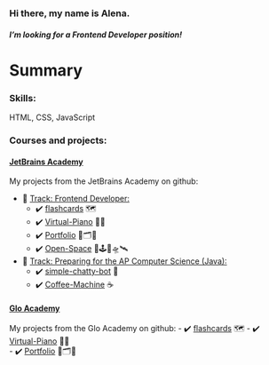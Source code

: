 ### Hi there, my name is Alena.
#### *I’m looking for a Frontend Developer position!*

# Summary
### Skills:
 HTML, CSS, JavaScript
### Courses and projects:
#### [JetBrains Academy](https://hyperskill.org/profile/3929743)
My projects from the JetBrains Academy on github:

- :large_blue_diamond: [Track: Frontend Developer:](https://hyperskill.org/tracks/5)
    - :heavy_check_mark:  [flashcards](https://github.com/Alena2020/flashcards) 🗺
    - :heavy_check_mark:  [Virtual-Piano](https://github.com/Alena2020/Virtual-Piano) 🎹🎼  
    - :heavy_check_mark:  [Portfolio](https://github.com/Alena2020/Portfolio) 🧰🗂🌌
    - :heavy_check_mark:  [Open-Space](https://github.com/Alena2020/Open-Space) 🌌🕹🚀🛸🛰
- :large_blue_diamond: [Track: Preparing for the AP Computer Science (Java):](https://hyperskill.org/tracks/8)
    - :heavy_check_mark: [simple-chatty-bot](https://github.com/Alena2020/simple-chatty-bot) 🤖
    - :heavy_check_mark: [Coffee-Machine](https://github.com/Alena2020/Coffee-Machine) ☕️
#### [Glo Academy](https://glo.academy/)
My projects from the Glo Academy on github:
    - :heavy_check_mark:  [flashcards](https://github.com/Alena2020/flashcards) 🗺
    - :heavy_check_mark:  [Virtual-Piano](https://github.com/Alena2020/Virtual-Piano) 🎹🎼  
    - :heavy_check_mark:  [Portfolio](https://github.com/Alena2020/Portfolio) 🧰🗂🌌
       







<!--
**Alena2020/Alena2020** is a ✨ _special_ ✨ repository because its `README.md` (this file) appears on your GitHub profile.
Languages and Tools:    
Books: 
Libraries and Frameworks:  


Here are some ideas to get you started:

- 🔭 I’m currently working on ...
- 🌱 I’m currently learning ...
- 👯 I’m looking to collaborate on ...
- 🤔 I’m looking for help with ...
- 💬 Ask me about ...
- 📫 How to reach me: ...
- 😄 Pronouns: ...
- ⚡ Fun fact: ...
-->
